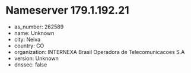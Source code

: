 # Nameserver 179.1.192.21

* as_number: 262589
* name: Unknown
* city: Neiva
* country: CO
* organization: INTERNEXA Brasil Operadora de Telecomunicacoes S.A
* version: Unknown
* dnssec: false
